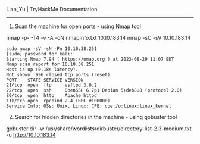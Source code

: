 Lian_Yu | TryHackMe Documentation

____________________________________

1. Scan the machine for open ports - using Nmap tool

nmap -p- -T4 -v -A -oN nmapInfo.txt 10.10.183.14
nmap -sC -sV 10.10.183.14

```shell
sudo nmap -sV -sN -Pn 10.10.38.251
[sudo] password for kali: 
Starting Nmap 7.94 ( https://nmap.org ) at 2023-08-29 11:07 EDT
Nmap scan report for 10.10.38.251
Host is up (0.18s latency).
Not shown: 996 closed tcp ports (reset)
PORT    STATE SERVICE VERSION
21/tcp  open  ftp     vsftpd 3.0.2
22/tcp  open  ssh     OpenSSH 6.7p1 Debian 5+deb8u8 (protocol 2.0)
80/tcp  open  http    Apache httpd
111/tcp open  rpcbind 2-4 (RPC #100000)
Service Info: OSs: Unix, Linux; CPE: cpe:/o:linux:linux_kernel
```

2. Search for hidden directories in the machine - using gobuster tool

gobuster dir -w /usr/share/wordlists/dirbuster/directory-list-2.3-medium.txt -u http://10.10.183.14
